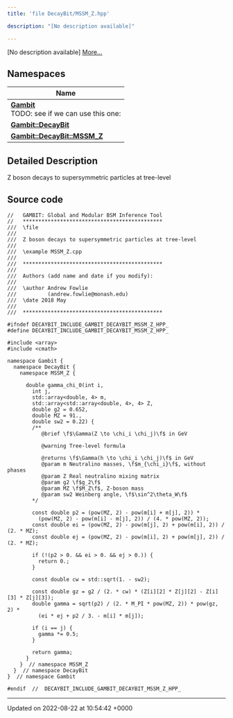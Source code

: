 ```yaml
---
title: 'file DecayBit/MSSM_Z.hpp'

description: "[No description available]"

---
```







[No description available] [More...](#detailed-description)

## Namespaces

| Name           |
| -------------- |
| **[Gambit](/documentation/code/gambit_2-2/namespaces/namespacegambit/)** <br>TODO: see if we can use this one:  |
| **[Gambit::DecayBit](/documentation/code/gambit_2-2/namespaces/namespacegambit_1_1decaybit/)**  |
| **[Gambit::DecayBit::MSSM_Z](/documentation/code/gambit_2-2/namespaces/namespacegambit_1_1decaybit_1_1mssm__z/)**  |

## Detailed Description


Z boson decays to supersymmetric particles at tree-level 




## Source code

```
//   GAMBIT: Global and Modular BSM Inference Tool
//   *********************************************
///  \file
///
///  Z boson decays to supersymmetric particles at tree-level
///
///  \example MSSM_Z.cpp
///
///  *********************************************
///
///  Authors (add name and date if you modify):
///
///  \author Andrew Fowlie
///          (andrew.fowlie@monash.edu)
///  \date 2018 May
///
///  *********************************************

#ifndef DECAYBIT_INCLUDE_GAMBIT_DECAYBIT_MSSM_Z_HPP_
#define DECAYBIT_INCLUDE_GAMBIT_DECAYBIT_MSSM_Z_HPP_

#include <array>
#include <cmath>

namespace Gambit {
  namespace DecayBit {
    namespace MSSM_Z {

      double gamma_chi_0(int i,
        int j,
        std::array<double, 4> m,
        std::array<std::array<double, 4>, 4> Z,
        double g2 = 0.652,
        double MZ = 91.,
        double sw2 = 0.22) {
        /**
           @brief \f$\Gamma(Z \to \chi_i \chi_j)\f$ in GeV

           @warning Tree-level formula

           @returns \f$\Gamma(h \to \chi_i \chi_j)\f$ in GeV
           @param m Neutralino masses, \f$m_{\chi_i}\f$, without phases
           @param Z Real neutralino mixing matrix
           @param g2 \f$g_2\f$
           @param MZ \f$M_Z\f$, Z-boson mass
           @param sw2 Weinberg angle, \f$\sin^2\theta_W\f$
        */

        const double p2 = (pow(MZ, 2) - pow(m[i] + m[j], 2)) *
          (pow(MZ, 2) - pow(m[i] - m[j], 2)) / (4. * pow(MZ, 2));
        const double ei = (pow(MZ, 2) - pow(m[j], 2) + pow(m[i], 2)) / (2. * MZ);
        const double ej = (pow(MZ, 2) - pow(m[i], 2) + pow(m[j], 2)) / (2. * MZ);

        if (!(p2 > 0. && ei > 0. && ej > 0.)) {
          return 0.;
        }

        const double cw = std::sqrt(1. - sw2);

        const double gz = g2 / (2. * cw) * (Z[i][2] * Z[j][2] - Z[i][3] * Z[j][3]);
        double gamma = sqrt(p2) / (2. * M_PI * pow(MZ, 2)) * pow(gz, 2) *
          (ei * ej + p2 / 3. - m[i] * m[j]);

        if (i == j) {
          gamma *= 0.5;
        }

        return gamma;
      }
    }  // namespace MSSM_Z
  }  // namespace DecayBit
}  // namespace Gambit

#endif  //  DECAYBIT_INCLUDE_GAMBIT_DECAYBIT_MSSM_Z_HPP_
```


-------------------------------

Updated on 2022-08-22 at 10:54:42 +0000
